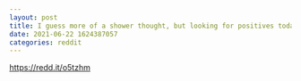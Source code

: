 ```yaml
--- 
layout: post 
title: I guess more of a shower thought, but looking for positives today 
date: 2021-06-22 1624387057 
categories: reddit 
--- 
```

https://redd.it/o5tzhm